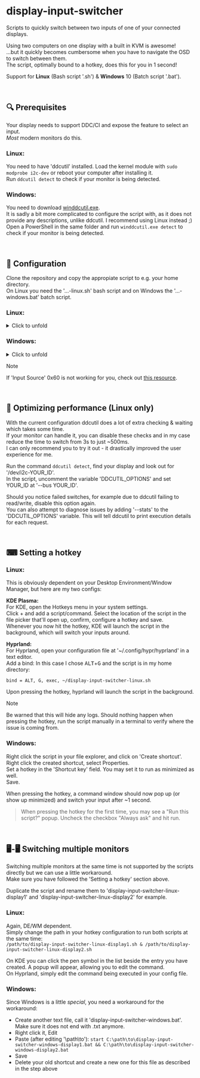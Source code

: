 # display-input-switcher
Scripts to quickly switch between two inputs of one of your connected displays.

Using two computers on one display with a built in KVM is awesome!  
...but it quickly becomes cumbersome when you have to navigate the OSD to switch between them.  
The script, optimally bound to a hotkey, does this for you in 1 second!  

Support for **Linux** (Bash script '.sh') & **Windows** 10 (Batch script '.bat').

&nbsp;

## 🔍 Prerequisites
Your display needs to support DDC/CI and expose the feature to select an input.  
*Most* modern monitors do this.

### Linux:  
You need to have 'ddcutil' installed. Load the kernel module with `sudo modprobe i2c-dev` or reboot your computer after installing it.  
Run `ddcutil detect` to check if your monitor is being detected.

### Windows:
You need to download [winddcutil.exe](https://github.com/scottaxcell/winddcutil/releases/tag/v2.0.0).  
It is sadly a bit more complicated to configure the script with, as it does not provide any descriptions, unlike ddcutil. I recommend using Linux instead ;)  
Open a PowerShell in the same folder and run `winddcutil.exe detect` to check if your monitor is being detected.

&nbsp;

## 📝 Configuration
Clone the repository and copy the appropiate script to e.g. your home directory.  
On Linux you need the '...-linux.sh' bash script and on Windows the '...-windows.bat' batch script.

### Linux:
<details>
<summary>Click to unfold</summary>

Make the script executable: `chmod +x ./display-input-switcher-linux.sh`

Open the script using a text editor.  
Open a terminal and run the command `ddcutil detect`.
Look out for the display you want to switch the inputs of (the model number is listed for every entry) and take note of '/dev/i2c-MONITOR_ID'.  
Set that MONITOR_ID in the script at 'MONITOR_ID'.

In your terminal, run the command `ddcutil capabilities --bus MONITOR_ID` (replace MONITOR_ID with the value from the previous step).  
Your monitor, including all of its supported features should be printed out.

Locate a feature called 'Input Source' or 'Select Input' or something along those lines.  
Set the ID, usually 60, in the script at 'INPUT_CODE'.

Your supported inputs are listed right below. Find the two you want to switch between.  
Set both values (they are in hex) in the script at INPUT_1 & 2.  
You may set a description for both inputs to make the script's output more readable.

Lastly, if you are sometimes using a third input, you can configure the script to switch to a default input instead of failing.  
Uncomment the optional setting 'DEFAULT_INPUT' and set it to one of the configured inputs.

</details>

### Windows:
<details>
<summary>Click to unfold</summary>

Open the script using a text editor.  
Open a PowerShell in the folder where you put winddcutil.exe and run the command `.\winddcutil.exe detect`.  
One or multiple monitors should get printed out, each starting with an ID.  
> You can find out which display is the correct one by running `.\winddcutil.exe capabilities MONITOR_ID`, which will output `model(YOUR_MONITOR_MODEL_NAME)` as one of the first parameters.

In your open text editor, set the variable 'MONITOR_ID' to the ID of the monitor to switch the input of.  

The tool winddcutil does sadly not list the description of each feature code but '60' *should* be 'Input Source'.  
You should find a list of inputs of your display in the output of `.\winddcutil.exe capabilities MONITOR_ID` inside brackets after the 'Input Source' feature code. In my case it reads `60(1B 0F 11 )`.  

Which is which? Well, we again don't know. Awesome! Run `.\winddcutil.exe setvcp MONITOR_ID 0x60 0x1B` and find out. Repeat this & replace 0x1B with the other inputs (0x0F and 0x11 here) until you found your two inputs to switch between.  
Set both values (they are in hex) in the script at INPUT_1 & 2.  
You may set a description for both inputs to make the script's output more readable.

Lastly, if you are sometimes using a third input, you can configure the script to switch to a default input instead of failing.  
Uncomment the optional setting 'DEFAULT_INPUT' and set it to one of the configured inputs.

</details>

> [!NOTE]
> If 'Input Source' 0x60 is not working for you, check out [this resource](https://github.com/rockowitz/ddcutil/wiki).

&nbsp;

## 🚀 Optimizing performance (Linux only)
With the current configuration ddcutil does a lot of extra checking & waiting which takes some time.  
If your monitor can handle it, you can disable these checks and in my case reduce the time to switch from 3s to just ~500ms.  
I can only recommend you to try it out - it drastically improved the user experience for me.

Run the command `ddcutil detect`, find your display and look out for '/dev/i2c-YOUR_ID'.  
In the script, uncomment the variable 'DDCUTIL_OPTIONS' and set YOUR_ID at '--bus YOUR_ID'.

Should you notice failed switches, for example due to ddcutil failing to read/write, disable this option again.  
You can also attempt to diagnose issues by adding '--stats' to the 'DDCUTIL_OPTIONS' variable. This will tell ddcutil to print execution details for each request.

&nbsp;

## ⌨ Setting a hotkey

### Linux:
This is obviously dependent on your Desktop Environment/Window Manager, but here are my two configs:

**KDE Plasma:**  
For KDE, open the Hotkeys menu in your system settings.  
Click + and add a script/command. Select the location of the script in the file picker that'll open up, confirm, configure a hotkey and save.  
Whenever you now hit the hotkey, KDE will launch the script in the background, which will switch your inputs around.

**Hyprland:**  
For Hyprland, open your configuration file at '~/.config/hypr/hyprland' in a text editor.  
Add a bind: In this case I chose <kbd>ALT</kbd>+<kbd>G</kbd> and the script is in my home directory:
```
bind = ALT, G, exec, ~/display-input-switcher-linux.sh
```
Upon pressing the hotkey, hyprland will launch the script in the background.

> [!NOTE]
> Be warned that this will hide any logs. Should nothing happen when pressing the hotkey, run the script manually in a terminal to verify where the issue is coming from.

### Windows:
Right click the script in your file explorer, and click on 'Create shortcut'.  
Right click the created shortcut, select Properties.  
Set a hotkey in the 'Shortcut key' field. You may set it to run as minimized as well.  
Save.

When pressing the hotkey, a command window should now pop up (or show up minimized) and switch your input after ~1 second.  
> When pressing the hotkey for the first time, you may see a "Run this script?" popup. Uncheck the checkbox "Always ask" and hit run.

&nbsp;

## 🖥️-🖥️ Switching multiple monitors
Switching multiple monitors at the same time is not supported by the scripts directly but we can use a little workaround.  
Make sure you have followed the 'Setting a hotkey' section above.

Duplicate the script and rename them to 'display-input-switcher-linux-display1' and 'display-input-switcher-linux-display2' for example.

### Linux:
Again, DE/WM dependent.  
Simply change the path in your hotkey configuration to run both scripts at the same time:  
`/path/to/display-input-switcher-linux-display1.sh & /path/to/display-input-switcher-linux-display2.sh`

On KDE you can click the pen symbol in the list beside the entry you have created. A popup will appear, allowing you to edit the command.  
On Hyprland, simply edit the command being executed in your config file.

### Windows:
Since Windows is a little *special*, you need a workaround for the workaround:
- Create another text file, call it 'display-input-switcher-windows.bat'. Make sure it does not end with .txt anymore.
- Right click it, Edit
- Paste (after editing '\path\to\'): `start C:\path\to\display-input-switcher-windows-display1.bat && C:\path\to\display-input-switcher-windows-display2.bat`
- Save
- Delete your old shortcut and create a new one for this file as described in the step above
